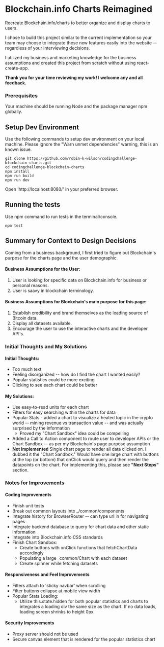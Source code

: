# Blockchain.info Charts Reimagined

Recreate Blockchain.info/charts to better organize and display charts to users. 

I chose to build this project similar to the current implementation so your team may choose to integrate these new features easily into the website -- regardless of your interviewing decisions.

I utilized my business and marketing knowledge for the business assumptions and created this project from scratch without using react-create-app.

**Thank you for your time reviewing my work! I welcome any and all feedback.**


### Prerequisites

Your machine should be running Node and the package manager npm globally.

## Setup Dev Environment

Use the following commands to setup dev environment on your local machine. Please ignore the "Warn unmet dependencies" warning, this is an known issue. 

```
git clone https://github.com/robin-k-wilson/codingchallenge-blockchain-charts.git
cd codingchallenge-blockchain-charts
npm install
npm run build
npm run dev
```

Open 'http://localhost:8080/' in your preferred browser.

## Running the tests

Use npm command to run tests in the terminal/console.
```
npm test
```

## Summary for Context to Design Decisions

Coming from a business background, I first tried to figure out Blockchain's purpose for the charts page and the user demographic.

#### Business Assumptions for the User:
1. User is looking for specific data on Blockchain.info for business or personal reasons.
2. User is saavy in blockchain terminology.

#### Business Assumptions for Blockchain's main purpose for this page:
1. Establish credibility and brand themselves as the leading source of Bitcoin data.
2. Display all datasets available.
3. Encourage the user to use the interactive charts and the developer API's.


### Initial Thoughts and My Solutions

#### Initial Thoughts:
- Too much text
- Feeling disorganized -- how do I find the chart I wanted easily?
- Popular statistics could be more exciting
- Clicking to see each chart could be better

#### My Solutions:
- Use easy-to-read units for each chart
- Filters for easy searching within the charts for data
- Popular Stats - added a chart to visualize a heated topic in the crypto world -- mining revenue vs transaction value -- and was actually surprised by the information
  - Proved my "Chart Sandbox" idea could be compelling
- Added a Call to Action component to route user to developer APIs or the Chart Sandbox -- as per my Blockchain's page purpose assumption
- **Not Implemented** Single chart page to render all data clicked on. I dubbed it the "Chart Sandbox." Would have one large chart with buttons at the top (or bottom) that onClick would query and then render the datapoints on the chart. For implementing this, please see **"Next Steps"** section.


### Notes for Improvements

#### Coding Improvements
- Finish unit tests
- Break out common layouts into _/common/components
- Integrate history for BrowserRouter -- can type url in for navigating pages
- Integrate backend database to query for chart data and other static information
- Integrate into Blockchain.info CSS standards
- Finish Chart Sandbox: 
    - Create buttons with onClick functions that fetchChartData accordingly
    - Populating a large _common/Chart with each dataset
    - Create spinner while fetching datasets

#### Responsiveness and Feel Improvements
- Filters attach to 'sticky navbar' when scrolling
- Filter buttons collapse at mobile view width
- Popular Stats Loading: 
    - Utilize this.state.hidden for both popular statistics and charts to integrates a loading div the same size as the chart. If no data loads, loading screen shrinks to height 0px.

#### Security Improvements
- Proxy server should not be used
- Secure canvas element that is rendered for the popular statistics chart
